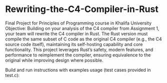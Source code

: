 # Rewriting-the-C4-Compiler-in-Rust
Final Project for Principles of Programming course in Khalifa University
Objective:
Building on your analysis of the C4 compiler from Assignment 1, your team will rewrite the
C4 compiler in Rust. The Rust version must compile the same subset of C code as the
original C4 compiler (e.g., the C4 source code itself), maintaining its self-hosting capability
and core functionality. This project leverages Rust’s safety, modern features, and
performance to reimplement the compiler, ensuring equivalence to the original while
improving design where possible.

Build and run instructions with examples usage (test cases provided in test.c):


